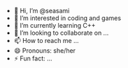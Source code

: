 - 👋 Hi, I’m @seasami
- 👀 I’m interested in coding and games
- 🌱 I’m currently learning C++
- 💞️ I’m looking to collaborate on ...
- 📫 How to reach me ...
- 😄 Pronouns: she/her
- ⚡ Fun fact: ...

<!---
seasami/seasami is a ✨ special ✨ repository because its `README.md` (this file) appears on your GitHub profile.
You can click the Preview link to take a look at your changes.
--->
